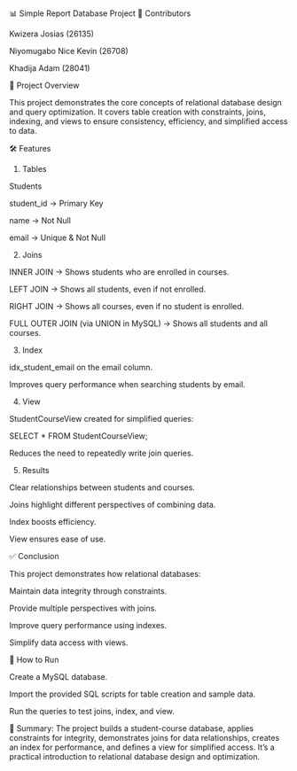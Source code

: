 📊 Simple Report Database Project
👥 Contributors

Kwizera Josias (26135)

Niyomugabo Nice Kevin (26708)

Khadija Adam (28041)

📌 Project Overview

This project demonstrates the core concepts of relational database design and query optimization. It covers table creation with constraints, joins, indexing, and views to ensure consistency, efficiency, and simplified access to data.

🛠️ Features
1. Tables

Students

student_id → Primary Key

name → Not Null

email → Unique & Not Null

2. Joins

INNER JOIN → Shows students who are enrolled in courses.

LEFT JOIN → Shows all students, even if not enrolled.

RIGHT JOIN → Shows all courses, even if no student is enrolled.

FULL OUTER JOIN (via UNION in MySQL) → Shows all students and all courses.

3. Index

idx_student_email on the email column.

Improves query performance when searching students by email.

4. View

StudentCourseView created for simplified queries:

SELECT * FROM StudentCourseView;

Reduces the need to repeatedly write join queries.

5. Results

Clear relationships between students and courses.

Joins highlight different perspectives of combining data.

Index boosts efficiency.

View ensures ease of use.

✅ Conclusion

This project demonstrates how relational databases:

Maintain data integrity through constraints.

Provide multiple perspectives with joins.

Improve query performance using indexes.

Simplify data access with views.

📂 How to Run

Create a MySQL database.

Import the provided SQL scripts for table creation and sample data.

Run the queries to test joins, index, and view.

🔎 Summary:
The project builds a student-course database, applies constraints for integrity, demonstrates joins for data relationships, creates an index for performance, and defines a view for simplified access. It’s a practical introduction to relational database design and optimization.

